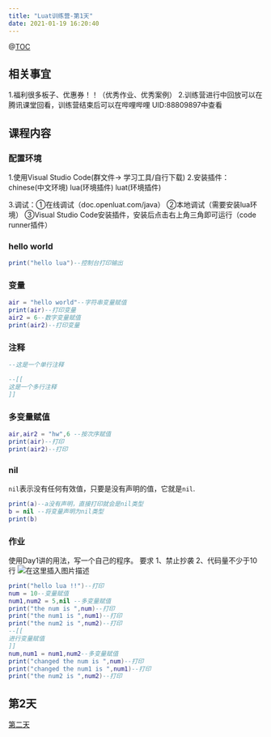 ```yaml
---
title: "Luat训练营-第1天"
date: 2021-01-19 16:20:40
---
```


@[TOC](Luat训练营-第1天)
## 相关事宜
1.福利很多板子、优惠券！！（优秀作业、优秀案例）
2.训练营进行中回放可以在腾讯课堂回看，训练营结束后可以在哔哩哔哩 UID:88809897中查看

## 课程内容
### 配置环境
1.使用Visual Studio Code(群文件-> 学习工具/自行下载)
2.安装插件：chinese(中文环境)
                lua(环境插件)
                luat(环境插件)

3.调试：①在线调试（doc.openluat.com/java）
          ②本地调试（需要安装lua环境）
          ③Visual Studio Code安装插件，安装后点击右上角三角即可运行（code runner插件）

 ### hello world


```lua
print("hello lua")--控制台打印输出
```

### 变量
```lua
air = "hello world"--字符串变量赋值
print(air)--打印变量
air2 = 6--数字变量赋值
print(air2)--打印变量
```

### 注释

```lua
--这是一个单行注释

--[[
这是一个多行注释
]]
```

### 多变量赋值
```lua
air,air2 = "hw",6 --按次序赋值
print(air)--打印
print(air2)--打印
```

### nil
`nil`表示没有任何有效值，只要是没有声明的值，它就是`nil`.
```lua
print(a)--a没有声明，直接打印就会是nil类型
b = nil --将变量声明为nil类型
print(b)
```

### 作业

使用Day1讲的用法，写一个自己的程序。
要求
1、禁止抄袭
2、代码量不少于10行
![在这里插入图片描述](https://img-blog.csdnimg.cn/20210119144738946.png?x-oss-process=image/watermark,type_ZmFuZ3poZW5naGVpdGk,shadow_10,text_aHR0cHM6Ly9ibG9nLmNzZG4ubmV0L3FxXzQ0ODU3NzAw,size_16,color_FFFFFF,t_70#pic_center)


```lua
print("hello lua !!")--打印
num = 10--变量赋值
num1,num2 = 5,nil --多变量赋值
print("the num is ",num)--打印
print("the num1 is ",num1)--打印
print("the num2 is ",num2)--打印
--[[
进行变量赋值
]]
num,num1 = num1,num2--多变量赋值
print("changed the num is ",num)--打印
print("changed the num1 is ",num1)--打印
print("the num2 is ",num2)--打印

```
## 第2天
[第二天](http://doc.openluat.com/article/2353/0#_219)
